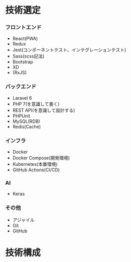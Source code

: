 # 技術選定

### フロントエンド
- React(PWA)
- Redux
- Jest(コンポーネントテスト、インテグレーションテスト)
- Sass(scss記法)
- Bootstrap
- XD
- (RxJS)

### バックエンド
- Laravel 6
- PHP 7(を意識して書く)
- REST API(を意識して設計する)
- PHPUnit
- MySQL(RDB)
- Redis(Cache)

### インフラ
- Docker
- Docker Compose(開発環境)
- Kubernetes(本番環境)
- GitHub Actions(CI/CD)

### AI
- Keras

### その他
- アジャイル
- Git
- GitHub

# 技術構成

[](./tech/diagram.png)